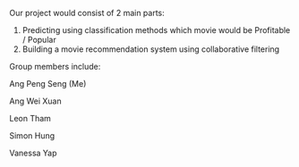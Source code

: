 Our project would consist of 2 main parts:

1) Predicting using classification methods which movie would be Profitable / Popular 
2) Building a movie recommendation system using collaborative filtering 


Group members include:

Ang Peng Seng (Me)

Ang Wei Xuan

Leon Tham

Simon Hung

Vanessa Yap

